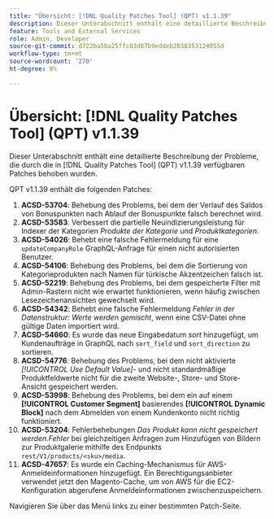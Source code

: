```yaml
---
title: "Übersicht: [!DNL Quality Patches Tool] (QPT) v1.1.39"
description: Dieser Unterabschnitt enthält eine detaillierte Beschreibung der Probleme, die durch die in [!DNL Quality Patches Tool]  (QPT) v1.1.39 verfügbaren Patches behoben wurden.
feature: Tools and External Services
role: Admin, Developer
source-git-commit: d722ba5ba25ffc03d87b9eddeb2830353124055d
workflow-type: tm+mt
source-wordcount: '270'
ht-degree: 0%

---
```


# Übersicht: [!DNL Quality Patches Tool] (QPT) v1.1.39

Dieser Unterabschnitt enthält eine detaillierte Beschreibung der Probleme, die durch die in [!DNL Quality Patches Tool] (QPT) v1.1.39 verfügbaren Patches behoben wurden.

QPT v1.1.39 enthält die folgenden Patches:

1. **ACSD-53704**: Behebung des Problems, bei dem der Verlauf des Saldos von Bonuspunkten nach Ablauf der Bonuspunkte falsch berechnet wird.
1. **ACSD-53583**: Verbessert die partielle Neuindizierungsleistung für Indexer der Kategorien *Produkte der Kategorie* und *Produktkategorien*.
1. **ACSD-54026**: Behebt eine falsche Fehlermeldung für eine `updateCompanyRole` GraphQL-Anfrage für einen nicht autorisierten Benutzer.
1. **ACSD-54106**: Behebung des Problems, bei dem die Sortierung von Kategorieprodukten nach Namen für türkische Akzentzeichen falsch ist.
1. **ACSD-52219**: Behebung des Problems, bei dem gespeicherte Filter mit Admin-Rastern nicht wie erwartet funktionieren, wenn häufig zwischen Lesezeichenansichten gewechselt wird.
1. **ACSD-54342**: Behebt eine falsche Fehlermeldung *Fehler in der Datenstruktur: Werte werden gemischt*, wenn eine CSV-Datei ohne gültige Daten importiert wird.
1. **ACSD-54660**: Es wurde das neue Eingabedatum *sort* hinzugefügt, um Kundenaufträge in GraphQL nach `sort_field` und `sort_direction` zu sortieren.
1. **ACSD-54776**: Behebung des Problems, bei dem nicht aktivierte *[!UICONTROL Use Default Value]*- und nicht standardmäßige Produktfeldwerte nicht für die zweite Website-, Store- und Store-Ansicht gespeichert werden.
1. **ACSD-53998**: Behebung des Problems, bei dem ein auf einem **[!UICONTROL Customer Segment]** basierendes **[!UICONTROL Dynamic Block]** nach dem Abmelden von einem Kundenkonto nicht richtig funktioniert.
1. **ACSD-53204**: Fehlerbehebungen *Das Produkt kann nicht gespeichert werden.Fehler* bei gleichzeitigen Anfragen zum Hinzufügen von Bildern zur Produktgalerie mithilfe des Endpunkts `rest/V1/products/<sku>/media`.
1. **ACSD-47657**: Es wurde ein Caching-Mechanismus für AWS-Anmeldeinformationen hinzugefügt. Ein Berechtigungsanbieter verwendet jetzt den Magento-Cache, um von AWS für die EC2-Konfiguration abgerufene Anmeldeinformationen zwischenzuspeichern.

Navigieren Sie über das Menü links zu einer bestimmten Patch-Seite.

